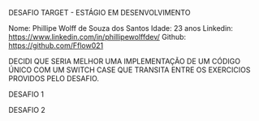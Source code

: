 DESAFIO TARGET - ESTÁGIO EM DESENVOLVIMENTO

Nome: Phillipe Wolff de Souza dos Santos
Idade: 23 anos
Linkedin: https://www.linkedin.com/in/phillipewolffdev/
Github: https://github.com/Fflow021

DECIDI QUE SERIA MELHOR UMA IMPLEMENTAÇÃO DE UM CÓDIGO ÚNICO COM UM SWITCH CASE
QUE TRANSITA ENTRE OS EXERCICIOS PROVIDOS PELO DESAFIO.

DESAFIO 1

DESAFIO 2
